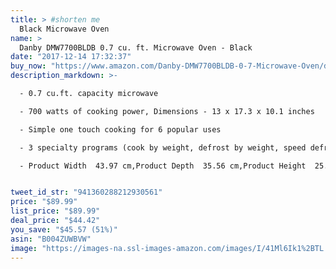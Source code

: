 ```yaml
---
title: > #shorten me
  Black Microwave Oven
name: >
  Danby DMW7700BLDB 0.7 cu. ft. Microwave Oven - Black
date: "2017-12-14 17:32:37"
buy_now: "https://www.amazon.com/Danby-DMW7700BLDB-0-7-Microwave-Oven/dp/B004ZUWBVW?psc=1&SubscriptionId=AKIAIA5RBQIWQVTCUEUQ&tag=coldcutdeals-20&linkCode=xm2&camp=2025&creative=165953&creativeASIN=B004ZUWBVW"
description_markdown: >-

  - 0.7 cu.ft. capacity microwave

  - 700 watts of cooking power, Dimensions - 13 x 17.3 x 10.1 inches

  - Simple one touch cooking for 6 popular uses

  - 3 specialty programs (cook by weight, defrost by weight, speed defrost)..Product Width  43.97 cm,Product Depth  35.56 cm,Product Height  25.72 cm

  - Product Width  43.97 cm,Product Depth  35.56 cm,Product Height  25.72 cm


tweet_id_str: "941360288212930561"
price: "$89.99"
list_price: "$89.99"
deal_price: "$44.42"
you_save: "$45.57 (51%)"
asin: "B004ZUWBVW"
image: "https://images-na.ssl-images-amazon.com/images/I/41Ml6Ik1%2BTL.jpg"
---
```

